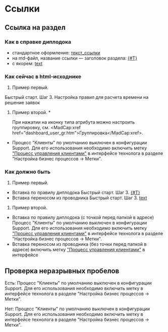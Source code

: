 # Ссылки

## Ссылка на раздел 

### Как в справке диплодока
* стандартное оформление: [текст_ссылки](ссылка "необязательный_текст_подсказки")
* на md-файл, название ссылки — заголовок раздела: [{#T}](./index.md)
* с якорем: [text](base.md#anchor)

### Как сейчас в html-исходнике 
1. Пример первый.
<p>Быстрый старт. Шаг 3. <MadCap:xref href="quickstart3.htm">Настройка правил для расчета времени на решение заявок</MadCap:xref></p>

1. Пример второй.
*<p>При нажатии на иконку типа атрибута можно настроить группировку, см. <MadCap:xref href="dashboard_user_gr.htm">Группировка</MadCap:xref>.</p>
* <p> Процесс "Клиенты" по умолчанию выключен в конфигурации Support. Для его использования необходимо включить метку <a href="../sub-section/content.htm">"Процесс управления клиентами"</a> в интерфейсе технолога в разделе "Настройка бизнес процессов → Метки".</p>

### Как должно быть
1. Пример первый.
* Вставка по правилу диплодока
Быстрый старт. Шаг 3. [{#T}](./quickstart3.md)
* Вставка переносом из проводника
Быстрый старт. Шаг 3. [text](quickstart3.md)

1. Пример второй.
* Вставка по правилу диплодока (с точкой перед папкой в адресе)
Процесс "Клиенты" по умолчанию выключен в конфигурации Support. Для его использования необходимо включить метку ["Процесс управления клиентами"](./sub-section/content.htm) в интерфейсе технолога в разделе "Настройка бизнес процессов → Метки".
* Вставка переносом из проводника (без точки перед папкой в адресе)
включить метку ["Процесс управления клиентами"](sub-section/content.htm) в интерфейсе 




## Проверка неразрывных пробелов
Есть:
Процесс "Клиенты" по&#160;умолчанию выключен в&#160;конфигурации Support. Для его использования необходимо включить метку в интерфейсе технолога в&#160;разделе "Настройка бизнес процессов → Метки".

Нет:
Процесс "Клиенты" по умолчанию выключен в конфигурации Support. Для его использования необходимо включить метку в интерфейсе технолога в разделе "Настройка бизнес процессов → Метки".